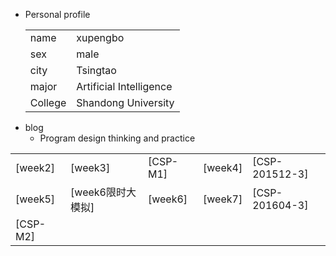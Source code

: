 + Personal  profile
  <table>                 
  <tr> <td> name  </td> <td> xupengbo  </td>  </tr>              
  <tr> <td> sex   </td> <td> male      </td>   </tr>                 
  <tr> <td> city  </td> <td> Tsingtao  </td>   </tr>         
  <tr> <td> major </td> <td> Artificial Intelligence</td></tr>
  <tr> <td> College</td><td>Shandong University </td></tr>
  </table>
+ blog 
  + Program design thinking and practice
 
<table>     
<tr> <td> [week2] </td> 
     <td> [week3]  </td>
     <td> [CSP-M1]</td>
     <td> [week4]<https://hsupengbo.github.io/week4.md  </td>
     <td> [CSP-201512-3]  </td>
</tr>   
<tr> 
     <td> [week5] </td>
     <td> [week6限时大模拟] </td>
     <td> [week6] </td>
     <td> [week7] </td>
     <td> [CSP-201604-3] </td>
</tr> 
<tr> <td> [CSP-M2] </td>  
     <td> </td>   
     <td> </td>  
     <td> </td>
     <td> </td> 
</tr> 
</table>     
       

[week2]:https://hsupengbo.github.io/week2.md
[week3]:https://hsupengbo.github.io/week3.md
[CSP-M1]:https://hsupengbo.github.io/CSP-M1.md
[week4]:https://hsupengbo.github.io/week4.md
[CSP-201512-3]:https://hsupengbo.github.io/CSP-201512-3.md
[week5]:https://hsupengbo.github.io/week5.md
[week6限时大模拟]:https://hsupengbo.github.io/week6模拟.md
[week6]:https://hsupengbo.github.io/week6.md
[week7]:https://hsupengbo.github.io/week7.md
[CSP-201604-3]:https://hsupengbo.github.io/csp201604-3.md
[CSP-M2]:https://hsupengbo.github.io/CSP-M2.md 
